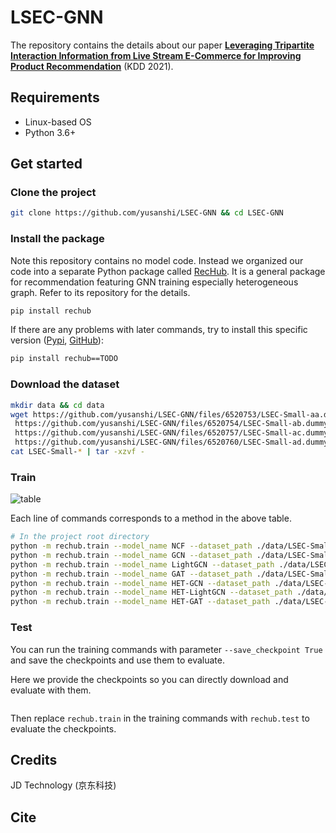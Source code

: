 # LSEC-GNN

The repository contains the details about our paper **[Leveraging Tripartite Interaction Information from Live Stream E-Commerce for Improving Product Recommendation](https://arxiv.org/abs/TODO.pdf)** (KDD 2021).

## Requirements

- Linux-based OS
- Python 3.6+

## Get started

### Clone the project

```bash
git clone https://github.com/yusanshi/LSEC-GNN && cd LSEC-GNN
```

### Install the package

Note this repository contains no model code. Instead we organized our code into a separate Python package called [RecHub](https://github.com/yusanshi/RecHub/). It is a general package for recommendation featuring GNN training especially heterogeneous graph. Refer to its repository for the details.

```bash
pip install rechub
```

If there are any problems with later commands, try to install this specific version ([Pypi](https://pypi.org/project/rechub/TODO/), [GitHub](https://github.com/yusanshi/RecHub/tree/TODO-hash)):

```bash
pip install rechub==TODO
```

### Download the dataset

```bash
mkdir data && cd data
wget https://github.com/yusanshi/LSEC-GNN/files/6520753/LSEC-Small-aa.dummy.gz \
 https://github.com/yusanshi/LSEC-GNN/files/6520754/LSEC-Small-ab.dummy.gz \
 https://github.com/yusanshi/LSEC-GNN/files/6520757/LSEC-Small-ac.dummy.gz \
 https://github.com/yusanshi/LSEC-GNN/files/6520760/LSEC-Small-ad.dummy.gz
cat LSEC-Small-* | tar -xzvf -
```

### Train

![table](https://user-images.githubusercontent.com/36265606/119290511-33271580-bc7f-11eb-84bc-e485fd4ab93b.png)

Each line of commands corresponds to a method in the above table.

```bash
# In the project root directory
python -m rechub.train --model_name NCF --dataset_path ./data/LSEC-Small --metadata_path ./metadata/LSEC.json --edge_choice 0 --training_task_choice 0 --evaluation_task_choice 0
python -m rechub.train --model_name GCN --dataset_path ./data/LSEC-Small --metadata_path ./metadata/LSEC.json --edge_choice 0 --training_task_choice 0 --evaluation_task_choice 0
python -m rechub.train --model_name LightGCN --dataset_path ./data/LSEC-Small --metadata_path ./metadata/LSEC.json --edge_choice 0 --training_task_choice 0 --evaluation_task_choice 0
python -m rechub.train --model_name GAT --dataset_path ./data/LSEC-Small --metadata_path ./metadata/LSEC.json --edge_choice 0 --training_task_choice 0 --evaluation_task_choice 0
python -m rechub.train --model_name HET-GCN --dataset_path ./data/LSEC-Small --metadata_path ./metadata/LSEC.json --edge_choice 0 1 2 --training_task_choice 0 1 --evaluation_task_choice 0
python -m rechub.train --model_name HET-LightGCN --dataset_path ./data/LSEC-Small --metadata_path ./metadata/LSEC.json --edge_choice 0 1 2 --training_task_choice 0 1 --evaluation_task_choice 0
python -m rechub.train --model_name HET-GAT --dataset_path ./data/LSEC-Small --metadata_path ./metadata/LSEC.json --edge_choice 0 1 2 --training_task_choice 0 1 --evaluation_task_choice 0
```

### Test

You can run the training commands with parameter `--save_checkpoint True` and save the checkpoints and use them to evaluate.

Here we provide the checkpoints so you can directly download and evaluate with them.

```
```

Then replace `rechub.train` in the training commands with `rechub.test` to evaluate the checkpoints.

## Credits

JD Technology (京东科技)

## Cite

```TODO

```
